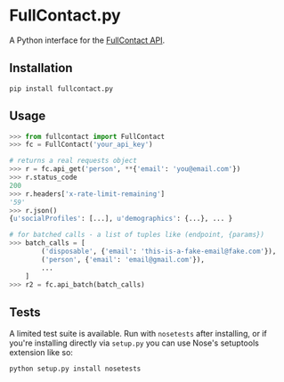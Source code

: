 FullContact.py
==============

A Python interface for the [FullContact API](http://docs.fullcontact.com/).

Installation
------------

```
pip install fullcontact.py
```

Usage
-----


```python
>>> from fullcontact import FullContact
>>> fc = FullContact('your_api_key')

# returns a real requests object
>>> r = fc.api_get('person', **{'email': 'you@email.com'})
>>> r.status_code
200
>>> r.headers['x-rate-limit-remaining']
'59'
>>> r.json()
{u'socialProfiles': [...], u'demographics': {...}, ... }

# for batched calls - a list of tuples like (endpoint, {params})
>>> batch_calls = [
        ('disposable', {'email': 'this-is-a-fake-email@fake.com'}),
        ('person', {'email': 'email@gmail.com'}),
        ...
    ]
>>> r2 = fc.api_batch(batch_calls)
```

Tests
-----

A limited test suite is available. Run with `nosetests` after installing, or if
you're installing directly via `setup.py` you can use Nose's setuptools
extension like so:

```
python setup.py install nosetests
```
